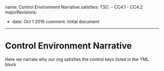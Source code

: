 name: Control Environment Narrative
satisfies:
  TSC:
    - CC4.1
    - CC4.2
majorRevisions:
  - date: Oct 1 2016
    comment: Initial document
---

# Control Environment Narrative

Here we narrate why our org satisfies the control keys listed in the YML block